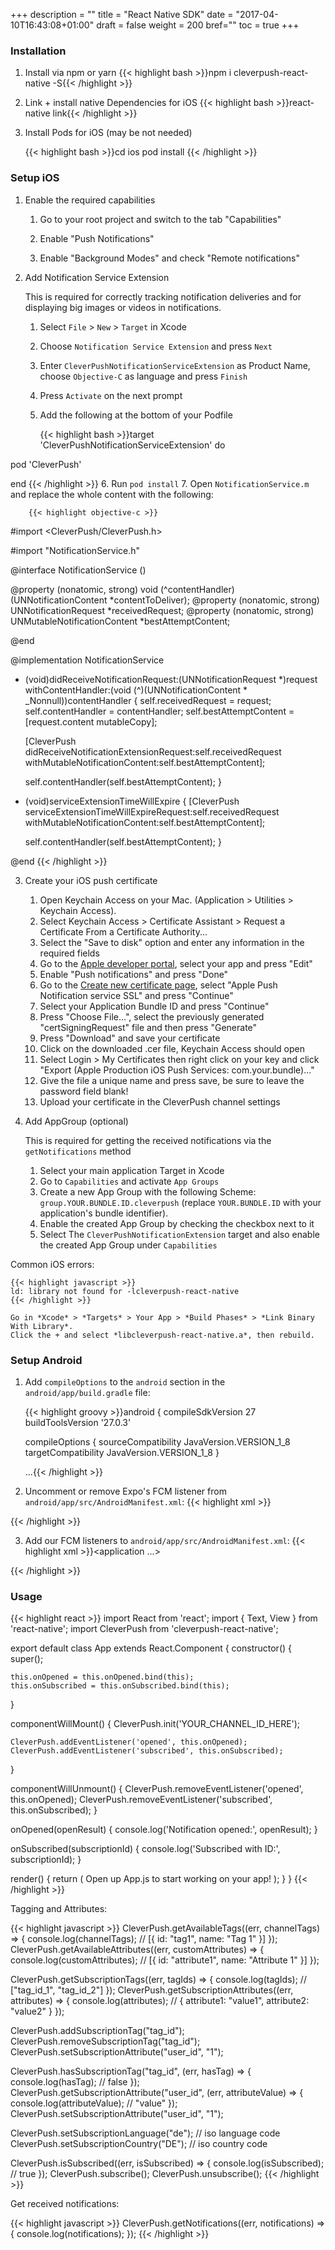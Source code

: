 +++
description = ""
title = "React Native SDK"
date = "2017-04-10T16:43:08+01:00"
draft = false
weight = 200
bref=""
toc = true
+++

### Installation

1. Install via npm or yarn
    {{< highlight bash >}}npm i cleverpush-react-native -S{{< /highlight >}}
    
2. Link + install native Dependencies for iOS
    {{< highlight bash >}}react-native link{{< /highlight >}}
    
3. Install Pods for iOS (may be not needed)
 
    {{< highlight bash >}}cd ios
pod install
{{< /highlight >}}


### Setup iOS

1. Enable the required capabilities

   1. Go to your root project and switch to the tab "Capabilities"
   
   2. Enable "Push Notifications"
   
   3. Enable "Background Modes" and check "Remote notifications"

2. Add Notification Service Extension

    This is required for correctly tracking notification deliveries and for displaying big images or videos in notifications.

    1. Select `File` > `New` > `Target` in Xcode
    2. Choose `Notification Service Extension` and press `Next`
    3. Enter `CleverPushNotificationServiceExtension` as Product Name, choose `Objective-C` as language and press `Finish`
    4. Press `Activate` on the next prompt
    5. Add the following at the bottom of your Podfile

        {{< highlight bash >}}target 'CleverPushNotificationServiceExtension' do

  pod 'CleverPush'

end
{{< /highlight >}}
    6. Run `pod install`
    7. Open `NotificationService.m` and replace the whole content with the following:

        {{< highlight objective-c >}}
#import <CleverPush/CleverPush.h>

#import "NotificationService.h"

@interface NotificationService ()

@property (nonatomic, strong) void (^contentHandler)(UNNotificationContent *contentToDeliver);
@property (nonatomic, strong) UNNotificationRequest *receivedRequest;
@property (nonatomic, strong) UNMutableNotificationContent *bestAttemptContent;

@end

@implementation NotificationService

- (void)didReceiveNotificationRequest:(UNNotificationRequest *)request withContentHandler:(void (^)(UNNotificationContent * _Nonnull))contentHandler {
    self.receivedRequest = request;
    self.contentHandler = contentHandler;
    self.bestAttemptContent = [request.content mutableCopy];

    [CleverPush didReceiveNotificationExtensionRequest:self.receivedRequest withMutableNotificationContent:self.bestAttemptContent];

    self.contentHandler(self.bestAttemptContent);
}

- (void)serviceExtensionTimeWillExpire {
    [CleverPush serviceExtensionTimeWillExpireRequest:self.receivedRequest withMutableNotificationContent:self.bestAttemptContent];

    self.contentHandler(self.bestAttemptContent);
}

@end
{{< /highlight >}}

3. Create your iOS push certificate

   1. Open Keychain Access on your Mac. (Application > Utilities > Keychain Access).
   2. Select Keychain Access > Certificate Assistant > Request a Certificate From a Certificate Authority...
   3. Select the "Save to disk" option and enter any information in the required fields
   4. Go to the [Apple developer portal](https://developer.apple.com/account/ios/identifier/bundle), select your app and press "Edit"
   5. Enable "Push notifications" and press "Done"
   6. Go to the [Create new certificate page](https://developer.apple.com/account/ios/certificate/create), select "Apple Push Notification service SSL" and press "Continue"
   7. Select your Application Bundle ID and press "Continue"
   8. Press "Choose File...", select the previously generated "certSigningRequest" file and then press "Generate"
   9. Press "Download" and save your certificate
   10. Click on the downloaded .cer file, Keychain Access should open
   11. Select Login > My Certificates then right click on your key and click "Export (Apple Production iOS Push Services: com.your.bundle)..."
   12. Give the file a unique name and press save, be sure to leave the password field blank!
   13. Upload your certificate in the CleverPush channel settings
   

4. Add AppGroup (optional)

    This is required for getting the received notifications via the `getNotifications` method

    1. Select your main application Target in Xcode
    2. Go to `Capabilities` and activate `App Groups`
    3. Create a new App Group with the following Scheme: `group.YOUR.BUNDLE.ID.cleverpush` (replace `YOUR.BUNDLE.ID` with your application's bundle identifier).
    4. Enable the created App Group by checking the checkbox next to it
    5. Select The `CleverPushNotificationExtension` target and also enable the created App Group under `Capabilities`


Common iOS errors:

    {{< highlight javascript >}}
    ld: library not found for -lcleverpush-react-native
    {{< /highlight >}}

    Go in *Xcode* > *Targets* > Your App > *Build Phases* > *Link Binary With Library*.
    Click the + and select *libcleverpush-react-native.a*, then rebuild.


### Setup Android

1. Add `compileOptions` to the `android` section in the `android/app/build.gradle` file:

    {{< highlight groovy >}}android {
   compileSdkVersion 27
   buildToolsVersion '27.0.3'
    
   compileOptions {
     sourceCompatibility JavaVersion.VERSION_1_8
     targetCompatibility JavaVersion.VERSION_1_8
   }
    
   ...{{< /highlight >}}
  
2. Uncomment or remove Expo's FCM listener from `android/app/src/AndroidManifest.xml`:
   {{< highlight xml >}}<!-- FCM -->
<service
  android:name=".fcm.ExpoFcmMessagingService">
  <intent-filter>
    <action android:name="com.google.firebase.MESSAGING_EVENT"/>
  </intent-filter>
</service>{{< /highlight >}}

3. Add our FCM listeners to `android/app/src/AndroidManifest.xml`:
   {{< highlight xml >}}<application ...>
    
   <service
       android:name="com.cleverpush.service.CleverPushFcmListenerService">
       <intent-filter>
           <action android:name="com.google.firebase.MESSAGING_EVENT" />
       </intent-filter>
   </service>
   <service
       android:name="com.cleverpush.service.CleverPushInstanceIDListenerService">
       <intent-filter>
           <action android:name="com.google.firebase.INSTANCE_ID_EVENT" />
       </intent-filter>
   </service>

 </application>
{{< /highlight >}}


### Usage

{{< highlight react >}}
import React from 'react';
import { Text, View } from 'react-native';
import CleverPush from 'cleverpush-react-native';

export default class App extends React.Component {
  constructor() {
    super();

    this.onOpened = this.onOpened.bind(this);
    this.onSubscribed = this.onSubscribed.bind(this);
  }
  
  componentWillMount() {
    CleverPush.init('YOUR_CHANNEL_ID_HERE');

    CleverPush.addEventListener('opened', this.onOpened);
    CleverPush.addEventListener('subscribed', this.onSubscribed);
  }

  componentWillUnmount() {
    CleverPush.removeEventListener('opened', this.onOpened);
    CleverPush.removeEventListener('subscribed', this.onSubscribed);
  }

  onOpened(openResult) {
    console.log('Notification opened:', openResult);
  }

  onSubscribed(subscriptionId) {
    console.log('Subscribed with ID:', subscriptionId);
  }

  render() {
    return (
      <View style={styles.container}>
        <Text>Open up App.js to start working on your app!</Text>
      </View>
    );
  }
}
{{< /highlight >}}


Tagging and Attributes:

{{< highlight javascript >}}
CleverPush.getAvailableTags((err, channelTags) => {
  console.log(channelTags); // [{ id: "tag1", name: "Tag 1" }]
});
CleverPush.getAvailableAttributes((err, customAttributes) => {
  console.log(customAttributes); // [{ id: "attribute1", name: "Attribute 1" }]
});

CleverPush.getSubscriptionTags((err, tagIds) => {
  console.log(tagIds); // ["tag_id_1", "tag_id_2"]
});
CleverPush.getSubscriptionAttributes((err, attributes) => {
  console.log(attributes); // { attribute1: "value1", attribute2: "value2" }
});

CleverPush.addSubscriptionTag("tag_id");
CleverPush.removeSubscriptionTag("tag_id");
CleverPush.setSubscriptionAttribute("user_id", "1");

CleverPush.hasSubscriptionTag("tag_id", (err, hasTag) => {
  console.log(hasTag); // false
});
CleverPush.getSubscriptionAttribute("user_id", (err, attributeValue) => {
  console.log(attributeValue); // "value"
});
CleverPush.setSubscriptionAttribute("user_id", "1");

CleverPush.setSubscriptionLanguage("de"); // iso language code
CleverPush.setSubscriptionCountry("DE"); // iso country code

CleverPush.isSubscribed((err, isSubscribed) => {
  console.log(isSubscribed); // true
});
CleverPush.subscribe();
CleverPush.unsubscribe();
{{< /highlight >}}


Get received notifications:

{{< highlight javascript >}}
CleverPush.getNotifications((err, notifications) => {
  console.log(notifications);
});
{{< /highlight >}}
